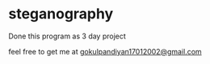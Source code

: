 # steganography

Done this program as 3 day project 

feel free to get me at gokulpandiyan17012002@gmail.com
